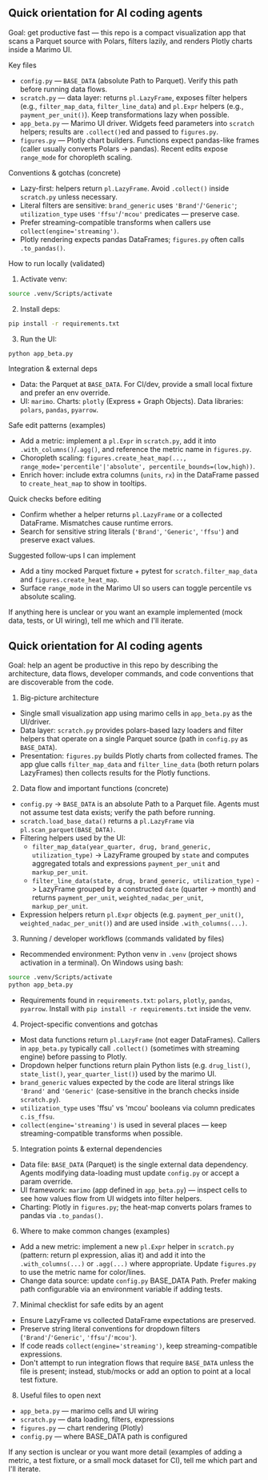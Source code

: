 ## Quick orientation for AI coding agents

Goal: get productive fast — this repo is a compact visualization app that scans a Parquet source with Polars, filters lazily, and renders Plotly charts inside a Marimo UI.

Key files
- `config.py` — `BASE_DATA` (absolute Path to Parquet). Verify this path before running data flows.
- `scratch.py` — data layer: returns `pl.LazyFrame`, exposes filter helpers (e.g., `filter_map_data`, `filter_line_data`) and `pl.Expr` helpers (e.g., `payment_per_unit()`). Keep transformations lazy when possible.
- `app_beta.py` — Marimo UI driver. Widgets feed parameters into `scratch` helpers; results are `.collect()`ed and passed to `figures.py`.
- `figures.py` — Plotly chart builders. Functions expect pandas-like frames (caller usually converts Polars -> pandas). Recent edits expose `range_mode` for choropleth scaling.

Conventions & gotchas (concrete)
- Lazy-first: helpers return `pl.LazyFrame`. Avoid `.collect()` inside `scratch.py` unless necessary.
- Literal filters are sensitive: `brand_generic` uses `'Brand'`/`'Generic'`; `utilization_type` uses `'ffsu'`/`'mcou'` predicates — preserve case.
- Prefer streaming-compatible transforms when callers use `collect(engine='streaming')`.
- Plotly rendering expects pandas DataFrames; `figures.py` often calls `.to_pandas()`.

How to run locally (validated)
1. Activate venv:
```bash
source .venv/Scripts/activate
```
2. Install deps:
```bash
pip install -r requirements.txt
```
3. Run the UI:
```bash
python app_beta.py
```

Integration & external deps
- Data: the Parquet at `BASE_DATA`. For CI/dev, provide a small local fixture and prefer an env override.
- UI: `marimo`. Charts: `plotly` (Express + Graph Objects). Data libraries: `polars`, `pandas`, `pyarrow`.

Safe edit patterns (examples)
- Add a metric: implement a `pl.Expr` in `scratch.py`, add it into `.with_columns()`/`.agg()`, and reference the metric name in `figures.py`.
- Choropleth scaling: `figures.create_heat_map(..., range_mode='percentile'|'absolute', percentile_bounds=(low,high))`.
- Enrich hover: include extra columns (`units`, `rx`) in the DataFrame passed to `create_heat_map` to show in tooltips.

Quick checks before editing
- Confirm whether a helper returns `pl.LazyFrame` or a collected DataFrame. Mismatches cause runtime errors.
- Search for sensitive string literals (`'Brand'`, `'Generic'`, `'ffsu'`) and preserve exact values.

Suggested follow-ups I can implement
- Add a tiny mocked Parquet fixture + pytest for `scratch.filter_map_data` and `figures.create_heat_map`.
- Surface `range_mode` in the Marimo UI so users can toggle percentile vs absolute scaling.

If anything here is unclear or you want an example implemented (mock data, tests, or UI wiring), tell me which and I'll iterate.
## Quick orientation for AI coding agents

Goal: help an agent be productive in this repo by describing the architecture, data flows, developer commands, and code conventions that are discoverable from the code.

1) Big-picture architecture
- Single small visualization app using marimo cells in `app_beta.py` as the UI/driver.
- Data layer: `scratch.py` provides polars-based lazy loaders and filter helpers that operate on a single Parquet source (path in `config.py` as `BASE_DATA`).
- Presentation: `figures.py` builds Plotly charts from collected frames. The app glue calls `filter_map_data` and `filter_line_data` (both return polars LazyFrames) then collects results for the Plotly functions.

2) Data flow and important functions (concrete)
- `config.py` -> `BASE_DATA` is an absolute Path to a Parquet file. Agents must not assume test data exists; verify the path before running.
- `scratch.load_base_data()` returns a `pl.LazyFrame` via `pl.scan_parquet(BASE_DATA)`.
- Filtering helpers used by the UI:
  - `filter_map_data(year_quarter, drug, brand_generic, utilization_type)` -> LazyFrame grouped by `state` and computes aggregated totals and expressions `payment_per_unit` and `markup_per_unit`.
  - `filter_line_data(state, drug, brand_generic, utilization_type)` -> LazyFrame grouped by a constructed `date` (quarter -> month) and returns `payment_per_unit`, `weighted_nadac_per_unit`, `markup_per_unit`.
- Expression helpers return `pl.Expr` objects (e.g. `payment_per_unit()`, `weighted_nadac_per_unit()`) and are used inside `.with_columns(...)`.

3) Running / developer workflows (commands validated by files)
- Recommended environment: Python venv in `.venv` (project shows activation in a terminal). On Windows using bash:

```bash
source .venv/Scripts/activate
python app_beta.py
```

- Requirements found in `requirements.txt`: `polars`, `plotly`, `pandas`, `pyarrow`. Install with `pip install -r requirements.txt` inside the venv.

4) Project-specific conventions and gotchas
- Most data functions return `pl.LazyFrame` (not eager DataFrames). Callers in `app_beta.py` typically call `.collect()` (sometimes with streaming engine) before passing to Plotly.
- Dropdown helper functions return plain Python lists (e.g. `drug_list()`, `state_list()`, `year_quarter_list()`) used by the marimo UI.
- `brand_generic` values expected by the code are literal strings like `'Brand'` and `'Generic'` (case-sensitive in the branch checks inside `scratch.py`).
- `utilization_type` uses 'ffsu' vs 'mcou' booleans via column predicates `c.is_ffsu`.
- `collect(engine='streaming')` is used in several places — keep streaming-compatible transforms when possible.

5) Integration points & external dependencies
- Data file: `BASE_DATA` (Parquet) is the single external data dependency. Agents modifying data-loading must update `config.py` or accept a param override.
- UI framework: `marimo` (app defined in `app_beta.py`) — inspect cells to see how values flow from UI widgets into filter helpers.
- Charting: Plotly in `figures.py`; the heat-map converts polars frames to pandas via `.to_pandas()`.

6) Where to make common changes (examples)
- Add a new metric: implement a new `pl.Expr` helper in `scratch.py` (pattern: return pl expression, alias it) and add it into the `.with_columns(...)` or `.agg(...)` where appropriate. Update `figures.py` to use the metric name for color/lines.
- Change data source: update `config.py` BASE_DATA Path. Prefer making path configurable via an environment variable if adding tests.

7) Minimal checklist for safe edits by an agent
- Ensure LazyFrame vs collected DataFrame expectations are preserved.
- Preserve string literal conventions for dropdown filters (`'Brand'`/`'Generic'`, `'ffsu'`/`'mcou'`).
- If code reads `collect(engine='streaming')`, keep streaming-compatible expressions.
- Don't attempt to run integration flows that require `BASE_DATA` unless the file is present; instead, stub/mocks or add an option to point at a local test fixture.

8) Useful files to open next
- `app_beta.py` — marimo cells and UI wiring
- `scratch.py` — data loading, filters, expressions
- `figures.py` — chart rendering (Plotly)
- `config.py` — where BASE_DATA path is configured

If any section is unclear or you want more detail (examples of adding a metric, a test fixture, or a small mock dataset for CI), tell me which part and I'll iterate.
